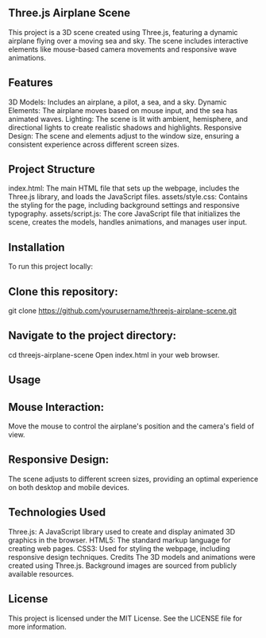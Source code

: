 ## Three.js Airplane Scene
This project is a 3D scene created using Three.js, featuring a dynamic airplane flying over a moving sea and sky. The scene includes interactive elements like mouse-based camera movements and responsive wave animations.

##  Features
3D Models: Includes an airplane, a pilot, a sea, and a sky.
Dynamic Elements: The airplane moves based on mouse input, and the sea has animated waves.
Lighting: The scene is lit with ambient, hemisphere, and directional lights to create realistic shadows and highlights.
Responsive Design: The scene and elements adjust to the window size, ensuring a consistent experience across different screen sizes.

## Project Structure
index.html: The main HTML file that sets up the webpage, includes the Three.js library, and loads the JavaScript files.
assets/style.css: Contains the styling for the page, including background settings and responsive typography.
assets/script.js: The core JavaScript file that initializes the scene, creates the models, handles animations, and manages user input.

## Installation
To run this project locally:

## Clone this repository:
git clone https://github.com/yourusername/threejs-airplane-scene.git

## Navigate to the project directory:
cd threejs-airplane-scene
Open index.html in your web browser.

## Usage

## Mouse Interaction:
Move the mouse to control the airplane's position and the camera's field of view.
## Responsive Design: 
The scene adjusts to different screen sizes, providing an optimal experience on both desktop and mobile devices.

## Technologies Used
Three.js: A JavaScript library used to create and display animated 3D graphics in the browser.
HTML5: The standard markup language for creating web pages.
CSS3: Used for styling the webpage, including responsive design techniques.
Credits
The 3D models and animations were created using Three.js.
Background images are sourced from publicly available resources.

## License
This project is licensed under the MIT License. See the LICENSE file for more information.

